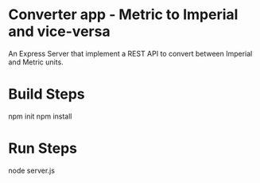 # Converter app - Metric to Imperial and vice-versa

An Express Server that implement a REST API to convert between Imperial and Metric units.

# Build Steps
npm init
npm install

# Run Steps
node server.js
